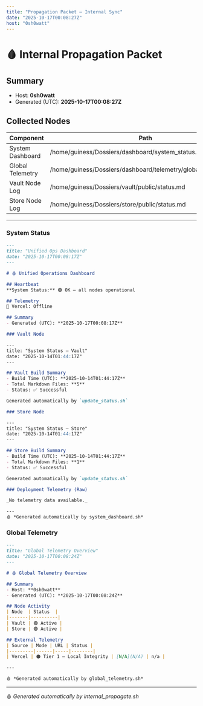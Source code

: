 ```yaml
---
title: "Propagation Packet — Internal Sync"
date: "2025-10-17T00:08:27Z"
host: "0sh0watt"
---
```


# 🩸 Internal Propagation Packet

## Summary
- Host: **0sh0watt**
- Generated (UTC): **2025-10-17T00:08:27Z**

## Collected Nodes
| Component | Path | Status |
|------------|------|---------|
| System Dashboard | /home/guiness/Dossiers/dashboard/system_status.md | 🟢 |
| Global Telemetry | /home/guiness/Dossiers/dashboard/telemetry/global_telemetry.md | 🟢 |
| Vault Node Log | /home/guiness/Dossiers/vault/public/status.md | 🟢 |
| Store Node Log | /home/guiness/Dossiers/store/public/status.md | 🟢 |

---

### System Status
```markdown
---
title: "Unified Ops Dashboard"
date: "2025-10-17T00:08:17Z"
---

# 🩸 Unified Operations Dashboard

## Heartbeat
**System Status:** 🟢 OK — all nodes operational

## Telemetry
🔴 Vercel: Offline

## Summary
- Generated (UTC): **2025-10-17T00:08:17Z**

### Vault Node

---
title: "System Status — Vault"
date: "2025-10-14T01:44:17Z"
---

## Vault Build Summary
- Build Time (UTC): **2025-10-14T01:44:17Z**
- Total Markdown Files: **5**
- Status: ✅ Successful

Generated automatically by `update_status.sh`

### Store Node

---
title: "System Status — Store"
date: "2025-10-14T01:44:17Z"
---

## Store Build Summary
- Build Time (UTC): **2025-10-14T01:44:17Z**
- Total Markdown Files: **1**
- Status: ✅ Successful

Generated automatically by `update_status.sh`

### Deployment Telemetry (Raw)

_No telemetry data available._

---
🩸 *Generated automatically by system_dashboard.sh*
```

### Global Telemetry
```markdown
---
title: "Global Telemetry Overview"
date: "2025-10-17T00:08:24Z"
---

# 🩸 Global Telemetry Overview

## Summary
- Host: **0sh0watt**
- Generated (UTC): **2025-10-17T00:08:24Z**

## Node Activity
| Node  | Status  |
|-------|----------|
| Vault | 🟢 Active |
| Store | 🟢 Active |

## External Telemetry
| Source | Mode | URL | Status |
|---------|------|-----|--------|
| Vercel | 🟠 Tier 1 — Local Integrity | [N/A](N/A) | n/a |

---

🩸 *Generated automatically by global_telemetry.sh*
```

---

🩸 *Generated automatically by internal_propagate.sh*
